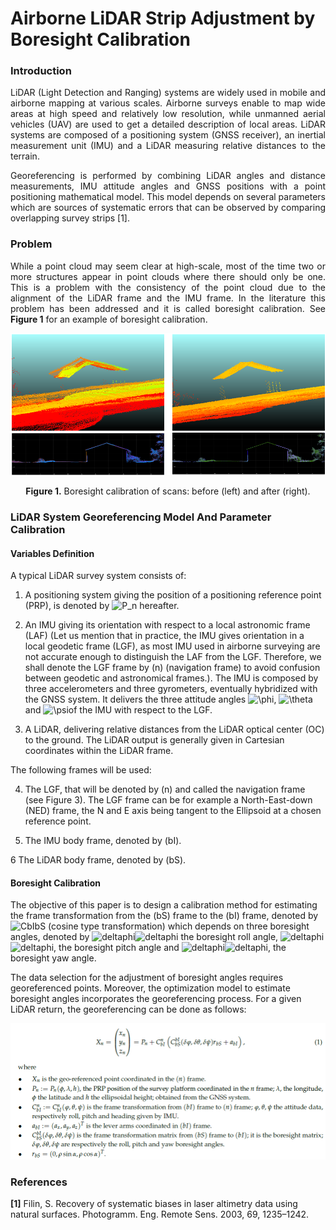 # Airborne LiDAR Strip Adjustment by Boresight Calibration

### Introduction
<p align="justify">
LiDAR (Light Detection and Ranging) systems are widely used in mobile and airborne mapping at various scales. Airborne surveys enable to map wide areas at high speed and relatively low resolution, while unmanned aerial vehicles (UAV) are used to get a detailed description of local areas. LiDAR systems are composed of a positioning system (GNSS receiver), an inertial measurement unit (IMU) and a LiDAR measuring relative distances to the terrain.
</p>
<p align="justify">
Georeferencing is performed by combining LiDAR angles and distance measurements, IMU attitude angles and GNSS positions with a point positioning mathematical model. This model depends on several parameters which are sources of systematic errors that can be observed by comparing overlapping survey strips [1].
</p>

### Problem
<p align="justify">
While a point cloud  may seem clear at high-scale, most of the time two or more structures appear in point clouds where there should only be one. This is a problem with the consistency of the point cloud due to the alignment of the LiDAR frame and the IMU frame. In the literature this problem has been addressed and it is called boresight calibration. See <b>Figure 1</b> for an example of boresight calibration. 
</p>

![Screenshot](resources/images/BeforeAfterBoresightCalibration.png)
<p align="center"><b>Figure 1.</b> Boresight calibration of scans: before (left) and after (right).</p>

### LiDAR System Georeferencing Model And Parameter Calibration

#### Variables Definition
A typical LiDAR survey system consists of:

1. A positioning system giving the position of a positioning reference point (PRP), is denoted by <img src="https://latex.codecogs.com/gif.latex?P_n" title="P_n" /> hereafter.

2. An IMU giving its orientation with respect to a local astronomic frame (LAF) (Let us mention that in practice, the IMU gives orientation in a local geodetic frame (LGF), as most IMU used in airborne surveying are not accurate enough to distinguish the LAF from the LGF. Therefore, we shall denote the LGF frame by (n) (navigation frame) to avoid confusion between geodetic and astronomical frames.). The IMU is composed by three accelerometers and three gyrometers, eventually hybridized with the GNSS system. It delivers the three attitude angles <img src="https://latex.codecogs.com/gif.latex?\phi" title="\phi" />, <img src="https://latex.codecogs.com/gif.latex?\theta" title="\theta" /> and <img src="https://latex.codecogs.com/gif.latex?\psi" title="\psi" />of the IMU with respect to the LGF.

3. A LiDAR, delivering relative distances from the LiDAR optical center (OC) to the ground. The LiDAR output is generally given in Cartesian coordinates within the LiDAR frame.


The following frames will be used:

4. The LGF, that will be denoted by (n) and called the navigation frame (see Figure 3). The LGF frame can be for example a North-East-down (NED) frame, the N and E axis being tangent to the Ellipsoid at a chosen reference point.

5. The IMU body frame, denoted by (bI).

6 The LiDAR body frame, denoted by (bS).

#### Boresight Calibration

The objective of this paper is to design a calibration method for estimating the frame transformation from the (bS) frame to the (bI) frame, denoted by <img src="https://latex.codecogs.com/gif.latex?\C_{bI}^{bS}" title="CbIbS" /> (cosine type transformation) which depends on three boresight angles, denoted by <img src="https://latex.codecogs.com/gif.latex?\delta" title="deltaphi" /><img src="https://latex.codecogs.com/gif.latex?\phi" title="deltaphi" /> the boresight roll angle, <img src="https://latex.codecogs.com/gif.latex?\delta" title="deltaphi" /><img src="https://latex.codecogs.com/gif.latex?\theta" title="deltaphi" />, the boresight pitch angle and <img src="https://latex.codecogs.com/gif.latex?\delta" title="deltaphi" /><img src="https://latex.codecogs.com/gif.latex?\psi" title="deltaphi" />, the boresight yaw angle.

The data selection for the adjustment of boresight angles requires georeferenced points. Moreover,
the optimization model to estimate boresight angles incorporates the georeferencing process. For a given
LiDAR return, the georeferencing can be done as follows:

![Screenshot](resources/images/BoresightCalibration.png)

### References
<b>[1]</b> Filin, S. Recovery of systematic biases in laser altimetry data using natural surfaces. Photogramm. Eng. Remote Sens.
2003, 69, 1235–1242.
